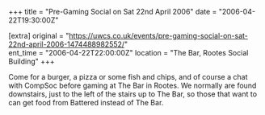 +++
title = "Pre-Gaming Social on Sat 22nd April 2006"
date = "2006-04-22T19:30:00Z"

[extra]
original = "https://uwcs.co.uk/events/pre-gaming-social-on-sat-22nd-april-2006-1474488982552/"    
ent_time = "2006-04-22T22:00:00Z"
location = "The Bar, Rootes Social Building"
+++

Come for a burger, a pizza or some fish and chips, and of course a chat with CompSoc before gaming at The Bar in Rootes. We normally are found downstairs, just to the left of the stairs up to The Bar, so those that want to can get food from Battered instead of The Bar.

